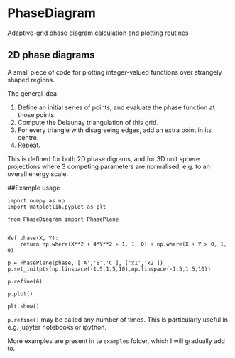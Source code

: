 # PhaseDiagram
Adaptive-grid phase diagram calculation and plotting routines

## 2D phase diagrams
A small piece of code for plotting integer-valued functions over strangely shaped regions.

The general idea:
1. Define an initial series of points, and evaluate the phase function at those points.
2. Compute the Delaunay triangulation of this grid.
3. For every triangle with disagreeing edges, add an extra point in its centre.
4. Repeat.

This is defined for both 2D phase digrams, and for 3D unit sphere projections where 3 competing parameters are normalised, e.g. to an overall energy scale.

##Example usage


```python3
import numpy as np                 
import matplotlib.pyplot as plt

from PhaseDiagram import PhasePlane


def phase(X, Y):
    return np.where(X**2 + 4*Y**2 > 1, 1, 0) + np.where(X + Y > 0, 1, 0) 

p = PhasePlane(phase, ['A','B','C'], ['x1','x2'])
p.set_initpts(np.linspace(-1.5,1.5,10),np.linspace(-1.5,1.5,10))
           
p.refine(6)

p.plot()

plt.show()
```

`p.refine()` may be called any number of times. This is particularly useful in e.g. jupyter notebooks or ipython.


More examples are present in te `examples` folder, which I will gradually add to.
